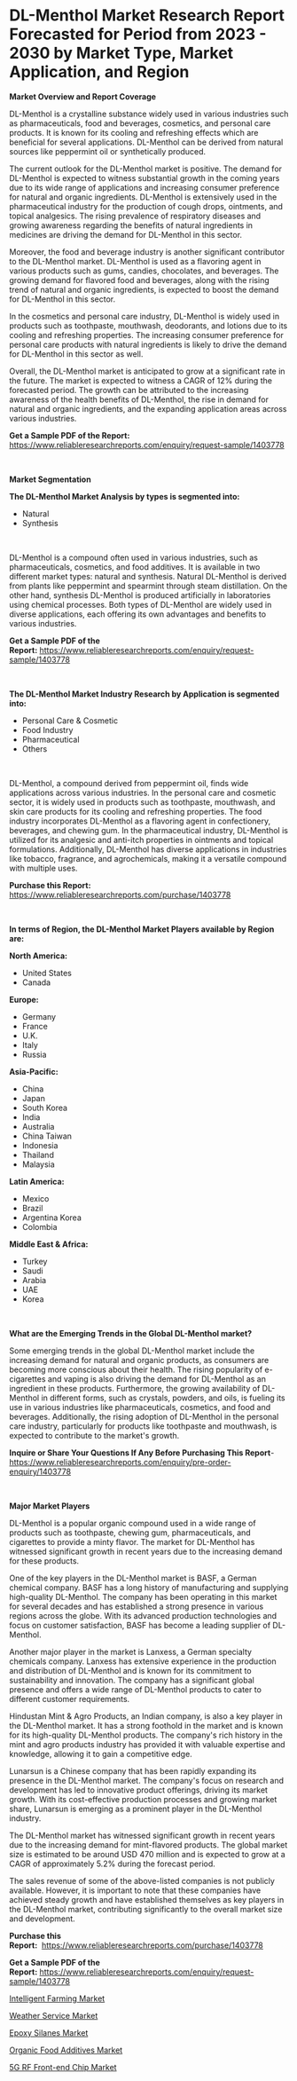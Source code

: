 <p><h1>DL-Menthol Market Research Report Forecasted for Period from 2023 -  2030 by Market Type, Market Application, and Region</h1></p><p><strong>Market Overview and Report Coverage</strong></p>
<p><p>DL-Menthol is a crystalline substance widely used in various industries such as pharmaceuticals, food and beverages, cosmetics, and personal care products. It is known for its cooling and refreshing effects which are beneficial for several applications. DL-Menthol can be derived from natural sources like peppermint oil or synthetically produced.</p><p>The current outlook for the DL-Menthol market is positive. The demand for DL-Menthol is expected to witness substantial growth in the coming years due to its wide range of applications and increasing consumer preference for natural and organic ingredients. DL-Menthol is extensively used in the pharmaceutical industry for the production of cough drops, ointments, and topical analgesics. The rising prevalence of respiratory diseases and growing awareness regarding the benefits of natural ingredients in medicines are driving the demand for DL-Menthol in this sector.</p><p>Moreover, the food and beverage industry is another significant contributor to the DL-Menthol market. DL-Menthol is used as a flavoring agent in various products such as gums, candies, chocolates, and beverages. The growing demand for flavored food and beverages, along with the rising trend of natural and organic ingredients, is expected to boost the demand for DL-Menthol in this sector.</p><p>In the cosmetics and personal care industry, DL-Menthol is widely used in products such as toothpaste, mouthwash, deodorants, and lotions due to its cooling and refreshing properties. The increasing consumer preference for personal care products with natural ingredients is likely to drive the demand for DL-Menthol in this sector as well.</p><p>Overall, the DL-Menthol market is anticipated to grow at a significant rate in the future. The market is expected to witness a CAGR of 12% during the forecasted period. The growth can be attributed to the increasing awareness of the health benefits of DL-Menthol, the rise in demand for natural and organic ingredients, and the expanding application areas across various industries.</p></p>
<p><strong>Get a Sample PDF of the Report:</strong> <a href="https://www.reliableresearchreports.com/enquiry/request-sample/1403778">https://www.reliableresearchreports.com/enquiry/request-sample/1403778</a></p>
<p>&nbsp;</p>
<p><strong>Market Segmentation</strong></p>
<p><strong>The DL-Menthol Market Analysis by types is segmented into:</strong></p>
<p><ul><li>Natural</li><li>Synthesis</li></ul></p>
<p>&nbsp;</p>
<p><p>DL-Menthol is a compound often used in various industries, such as pharmaceuticals, cosmetics, and food additives. It is available in two different market types: natural and synthesis. Natural DL-Menthol is derived from plants like peppermint and spearmint through steam distillation. On the other hand, synthesis DL-Menthol is produced artificially in laboratories using chemical processes. Both types of DL-Menthol are widely used in diverse applications, each offering its own advantages and benefits to various industries.</p></p>
<p><strong>Get a Sample PDF of the Report:</strong>&nbsp;<a href="https://www.reliableresearchreports.com/enquiry/request-sample/1403778">https://www.reliableresearchreports.com/enquiry/request-sample/1403778</a></p>
<p>&nbsp;</p>
<p><strong>The DL-Menthol Market Industry Research by Application is segmented into:</strong></p>
<p><ul><li>Personal Care & Cosmetic</li><li>Food Industry</li><li>Pharmaceutical</li><li>Others</li></ul></p>
<p>&nbsp;</p>
<p><p>DL-Menthol, a compound derived from peppermint oil, finds wide applications across various industries. In the personal care and cosmetic sector, it is widely used in products such as toothpaste, mouthwash, and skin care products for its cooling and refreshing properties. The food industry incorporates DL-Menthol as a flavoring agent in confectionery, beverages, and chewing gum. In the pharmaceutical industry, DL-Menthol is utilized for its analgesic and anti-itch properties in ointments and topical formulations. Additionally, DL-Menthol has diverse applications in industries like tobacco, fragrance, and agrochemicals, making it a versatile compound with multiple uses.</p></p>
<p><strong>Purchase this Report:</strong>&nbsp; <a href="https://www.reliableresearchreports.com/purchase/1403778">https://www.reliableresearchreports.com/purchase/1403778</a></p>
<p>&nbsp;</p>
<p><strong>In terms of Region, the DL-Menthol Market Players available by Region are:</strong></p>
<p>
    <p> <strong> North America: </strong>
        <ul>
            <li>United States</li>
            <li>Canada</li>
        </ul>
        </p> 
    <p> <strong> Europe: </strong>
        <ul>
            <li>Germany</li>
            <li>France</li>
            <li>U.K.</li>
            <li>Italy</li>
            <li>Russia</li>
        </ul>
        </p> 
    <p> <strong> Asia-Pacific: </strong>
        <ul>
            <li>China</li>
            <li>Japan</li>
            <li>South Korea</li>
            <li>India</li>
            <li>Australia</li>
            <li>China Taiwan</li>
            <li>Indonesia</li>
            <li>Thailand</li>
            <li>Malaysia</li>
        </ul>
        </p> 
    <p> <strong> Latin America: </strong>
        <ul>
            <li>Mexico</li>
            <li>Brazil</li>
            <li>Argentina Korea</li>
            <li>Colombia</li>
        </ul>
        </p> 
    <p> <strong> Middle East & Africa: </strong>
        <ul>
            <li>Turkey</li>
            <li>Saudi</li>
            <li>Arabia</li>
            <li>UAE</li>
            <li>Korea</li>
        </ul>
    </p>
    </p>
<p>&nbsp;</p>
<p><strong>What are the Emerging Trends in the Global DL-Menthol market?</strong></p>
<p><p>Some emerging trends in the global DL-Menthol market include the increasing demand for natural and organic products, as consumers are becoming more conscious about their health. The rising popularity of e-cigarettes and vaping is also driving the demand for DL-Menthol as an ingredient in these products. Furthermore, the growing availability of DL-Menthol in different forms, such as crystals, powders, and oils, is fueling its use in various industries like pharmaceuticals, cosmetics, and food and beverages. Additionally, the rising adoption of DL-Menthol in the personal care industry, particularly for products like toothpaste and mouthwash, is expected to contribute to the market's growth.</p></p>
<p><strong>Inquire or Share Your Questions If Any Before Purchasing This Report</strong>- <a href="https://www.reliableresearchreports.com/enquiry/pre-order-enquiry/1403778">https://www.reliableresearchreports.com/enquiry/pre-order-enquiry/1403778</a></p>
<p>&nbsp;</p>
<p><strong>Major Market Players</strong></p>
<p><p>DL-Menthol is a popular organic compound used in a wide range of products such as toothpaste, chewing gum, pharmaceuticals, and cigarettes to provide a minty flavor. The market for DL-Menthol has witnessed significant growth in recent years due to the increasing demand for these products.</p><p>One of the key players in the DL-Menthol market is BASF, a German chemical company. BASF has a long history of manufacturing and supplying high-quality DL-Menthol. The company has been operating in this market for several decades and has established a strong presence in various regions across the globe. With its advanced production technologies and focus on customer satisfaction, BASF has become a leading supplier of DL-Menthol.</p><p>Another major player in the market is Lanxess, a German specialty chemicals company. Lanxess has extensive experience in the production and distribution of DL-Menthol and is known for its commitment to sustainability and innovation. The company has a significant global presence and offers a wide range of DL-Menthol products to cater to different customer requirements.</p><p>Hindustan Mint & Agro Products, an Indian company, is also a key player in the DL-Menthol market. It has a strong foothold in the market and is known for its high-quality DL-Menthol products. The company's rich history in the mint and agro products industry has provided it with valuable expertise and knowledge, allowing it to gain a competitive edge.</p><p>Lunarsun is a Chinese company that has been rapidly expanding its presence in the DL-Menthol market. The company's focus on research and development has led to innovative product offerings, driving its market growth. With its cost-effective production processes and growing market share, Lunarsun is emerging as a prominent player in the DL-Menthol industry.</p><p>The DL-Menthol market has witnessed significant growth in recent years due to the increasing demand for mint-flavored products. The global market size is estimated to be around USD 470 million and is expected to grow at a CAGR of approximately 5.2% during the forecast period.</p><p>The sales revenue of some of the above-listed companies is not publicly available. However, it is important to note that these companies have achieved steady growth and have established themselves as key players in the DL-Menthol market, contributing significantly to the overall market size and development.</p></p>
<p><strong>Purchase this Report:</strong>&nbsp;&nbsp;<a href="https://www.reliableresearchreports.com/purchase/1403778">https://www.reliableresearchreports.com/purchase/1403778</a></p>
<p></p>
<p><strong>Get a Sample PDF of the Report:</strong>&nbsp;<a href="https://www.reliableresearchreports.com/enquiry/request-sample/1403778">https://www.reliableresearchreports.com/enquiry/request-sample/1403778</a></p>
<p><p><a href="https://medium.com/@abdulkazi7580/intelligent-farming-market-report-reveals-the-latest-trends-and-growth-opportunities-of-this-market-210289e13a6a">Intelligent Farming Market</a></p><p><a href="https://medium.com/@adiroy75486/weather-service-market-exploring-market-share-market-trends-and-future-growth-1b05bb737f18">Weather Service Market</a></p><p><a href="https://www.linkedin.com/pulse/epoxy-silanes-market-research-report-unlocks-analysis-financial-daqxe/">Epoxy Silanes Market</a></p><p><a href="https://www.linkedin.com/pulse/decoding-organic-food-additives-market-deep-dive-latest-mthwe/">Organic Food Additives Market</a></p><p><a href="https://github.com/melchekhinf/Market-Research-Report-List-1/blob/main/5g-rf-front-end-chip-market.md">5G RF Front-end Chip Market</a></p></p>